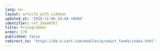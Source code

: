 ```yaml
---
lang: en
layout: article_with_sidebar
updated_at: '2018-11-06 14:44 +0400'
identifier: ref_10amN7hJ
title: Pricegrabber
order: 170
published: false
redirect_to: 'https://kb.x-cart.com/modules/product_feeds/index.html'
---
```

